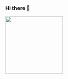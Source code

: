### Hi there 👋

<img height="180em" src="https://github-readme-stats.vercel.app/api?username=Pedromrv&show_icons=true&hide_border=true&&count_private=true&include_all_commits=true" />

<!--
**Pedromrv/Pedromrv** is a ✨ _special_ ✨ repository because its `README.md` (this file) appears on your GitHub profile.

Here are some ideas to get you started:

- 🔭 I’m currently working on ...
- 🌱 I’m currently learning ...
- 👯 I’m looking to collaborate on ...
- 🤔 I’m looking for help with ...
- 💬 Ask me about ...
- 📫 How to reach me: ...
- 😄 Pronouns: ...
- ⚡ Fun fact: ...
-->
